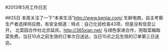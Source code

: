 #2013年5月工作日志

##25日
本周关注了一下“本来生活”http://www.benlai.com/   生鲜电商，自主考察生产者选择供应商，有安全频道：特点：自己化验检查43项，但是没有信息公开。
北菜园合作社北京延庆。http://365xian.net/    与绿色家递合作，用取菜箱取菜免费。当日10点之前生效的订单次日送达，当日10点之后生效的订单第三日送达。
